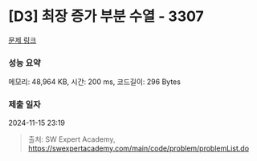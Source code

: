 # [D3] 최장 증가 부분 수열 - 3307 

[문제 링크](https://swexpertacademy.com/main/code/problem/problemDetail.do?contestProbId=AWBOKg-a6l0DFAWr) 

### 성능 요약

메모리: 48,964 KB, 시간: 200 ms, 코드길이: 296 Bytes

### 제출 일자

2024-11-15 23:19



> 출처: SW Expert Academy, https://swexpertacademy.com/main/code/problem/problemList.do